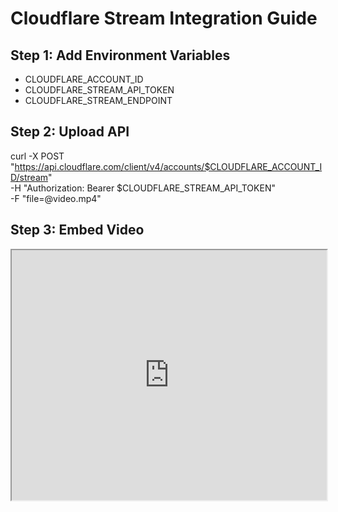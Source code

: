 # Cloudflare Stream Integration Guide

## Step 1: Add Environment Variables
- CLOUDFLARE_ACCOUNT_ID
- CLOUDFLARE_STREAM_API_TOKEN
- CLOUDFLARE_STREAM_ENDPOINT

## Step 2: Upload API
curl -X POST "https://api.cloudflare.com/client/v4/accounts/$CLOUDFLARE_ACCOUNT_ID/stream" \
  -H "Authorization: Bearer $CLOUDFLARE_STREAM_API_TOKEN" \
  -F "file=@video.mp4"

## Step 3: Embed Video
<iframe
  src="https://iframe.videodelivery.net/your_video_uid"
  allowfullscreen
  width="100%"
  height="400">
</iframe>